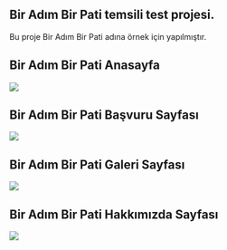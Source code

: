 
## Bir Adım Bir Pati temsili test projesi.

Bu proje Bir Adım Bir Pati adına örnek için yapılmıştır.


## Bir Adım Bir Pati Anasayfa
<img src="https://img.imgyukle.com/2023/06/20/rj73MI.png">

## Bir Adım Bir Pati Başvuru Sayfası
<img src="https://img.imgyukle.com/2023/06/20/rj72fH.png">

## Bir Adım Bir Pati Galeri Sayfası
<img src="https://img.imgyukle.com/2023/06/20/rj7eB1.png">

## Bir Adım Bir Pati Hakkımızda Sayfası
<img src="https://img.imgyukle.com/2023/06/20/rj7WSA.png">

